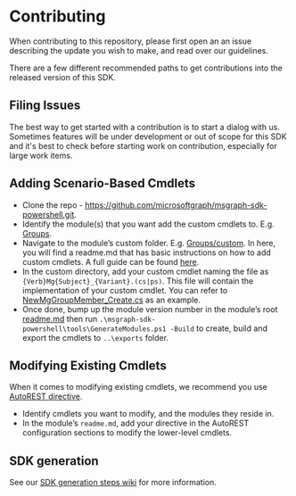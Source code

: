 # Contributing

When contributing to this repository, please first open an an issue describing the update you wish to make, and read over our guidelines.

There are a few different recommended paths to get contributions into the released version of this SDK.

## Filing Issues

The best way to get started with a contribution is to start a dialog with us. Sometimes features will be under development or out of scope for this SDK and it's best to check before starting work on contribution, especially for large work items.

## Adding Scenario-Based Cmdlets

- Clone the repo - <https://github.com/microsoftgraph/msgraph-sdk-powershell.git>.
- Identify the module(s) that you want add the custom cmdlets to. E.g. [Groups](https://github.com/microsoftgraph/msgraph-sdk-powershell/tree/dev/src/Groups/Groups).
- Navigate to the module’s custom folder. E.g. [Groups/custom](https://github.com/microsoftgraph/msgraph-sdk-powershell/tree/dev/src/Groups/Groups/custom). In here, you will find a readme.md that has basic instructions on how to add custom cmdlets. A full guide can be found [here](https://github.com/Azure/autorest/blob/master/docs/powershell/customization.md#creating-a-new-cmdlet).
- In the custom directory, add your custom cmdlet naming the file as `{Verb}Mg{Subject}_{Variant}.(cs|ps)`. This file will contain the implementation of your custom cmdlet. You can refer to [NewMgGroupMember_Create.cs](https://github.com/microsoftgraph/msgraph-sdk-powershell/blob/dev/src/Groups/v1.0/custom/NewMgGroupMember_Create.cs) as an example.
- Once done, bump up the module version number in the module’s root [readme.md](https://github.com/microsoftgraph/msgraph-sdk-powershell/blob/dev/src/Groups/Groups/readme.md#versioning) then run `.\msgraph-sdk-powershell\tools\GenerateModules.ps1 -Build` to create, build and export the cmdlets to `..\exports` folder.

## Modifying Existing Cmdlets

When it comes to modifying existing cmdlets, we recommend you use [AutoREST directive](https://github.com/Azure/autorest.powershell/blob/master/docs/directives.md#cmdlet-hiding-exportation-suppression).

- Identify cmdlets you want to modify, and the modules they reside in.
- In the module’s `readme.md`, add your directive in the AutoREST configuration sections to modify the lower-level cmdlets.

## SDK generation

See our [SDK generation steps wiki](https://github.com/microsoftgraph/msgraph-sdk-powershell/wiki/Generation-Process) for more information.
